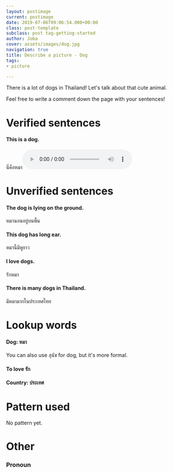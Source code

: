```yaml
---
layout: postimage
current: postimage
date: 2019-07-06T09:06:54.000+00:00
class: post-template
subclass: post tag-getting-started
author: Joba
cover: assets/images/dog.jpg
navigation: true
title: Describe a picture - Dog
tags:
- picture

---
```

There is a lot of dogs in Thailand! Let's talk about that cute animal.

Feel free to write a comment down the page with your sentences!

# Verified sentences

#### This is a dog.

<span class="blue">นี่คือหมา</span><audio controls preload src="assets/sound/นี่คือหมา.mp3">

# Unverified sentences

#### The dog is lying on the ground.

<span class="blue">หมานอนอยู่บนพื้น</span>

#### This dog has long ear.

<span class="blue">หมานี้มีหูยาว</span>

#### I love dogs.

<span class="blue">รักหมา</span>

#### There is many dogs in Thailand.

<span class="blue">มีหมามากในประเทศไทย</span>

# Lookup words

#### Dog: <span class="blue">หมา</span>

You can also use <span class="blue">สุนัข</span> for dog, but it's more formal.

#### To love <span class="blue">รัก</span>

#### Country: <span class="blue">ประเทศ</span>

# Pattern used

No pattern yet.

# Other

### Pronoun

<br/><br/>